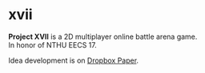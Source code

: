# xvii

**Project XVII** is a 2D multiplayer online battle arena game.  
In honor of NTHU EECS 17.

Idea development is on [Dropbox Paper](https://paper.dropbox.com/doc/Project-XVII-Idea-4H34DI4O2Pgp5BYKgCHfa).
